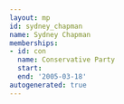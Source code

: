 ```yaml
---
layout: mp
id: sydney_chapman
name: Sydney Chapman
memberships:
- id: con
  name: Conservative Party
  start: 
  end: '2005-03-18'
autogenerated: true
---
```

